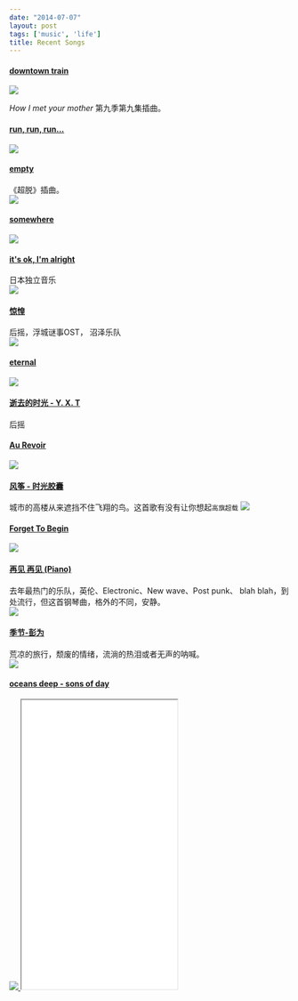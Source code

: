 ```yaml
---
date: "2014-07-07"
layout: post
tags: ['music', 'life']
title: Recent Songs
---
```


#### <a target="_blank" class="no-dec"  href="//www.xiami.com/song/1027252" title="downtown train">downtown train</a>  
<a target="_blank" class="no-dec"  href="//www.xiami.com/song/1027252" title="downtown train"><img  class="cover" src="//img.xiami.net/images/album/img85/10185/525231395378300.jpg"></a>
 
<i>How I met your mother</i> 第九季第九集插曲。

<!--more--> 

#### <a class="no-dec"  href="//www.xiami.com/song/3496941" title="run, run, run...  " target="_blank">run, run, run... </a>  
<a class="no-dec"  href="//www.xiami.com/song/3496941" title="run, run, run...  " target="_blank">
	<img class="cover"  src="//img.xiami.net/images/album/img43/57643/3151601375087572_2.jpg">
</a>


####  <a class="no-dec"  href="//www.xiami.com/song/2166704" title="empty" target="_blank">empty</a>  
《超脱》插曲。  
<a class="no-dec"  href="//www.xiami.com/song/2166704" title="empty" target="_blank">
	<img  class="cover" src="//img.xiami.net/images/album/img69/25069/1756171390373510_2.jpg">
</a>

	
#### <a class="no-dec"  href="//www.xiami.com/song/3531364" title="somewhere" target="_blank">somewhere</a>  
<a class="no-dec"  href="//www.xiami.com/song/3531364" title="somewhere" target="_blank">
	<img class="cover"  src="//img.xiami.net/images/album/img10/58210/3179631340869634_2.jpg">
</a>
	
####  <a class="no-dec"  href="//www.xiami.com/song/1771766416" title="It’s Ok,I’m Alright" target="_blank">it's ok,  I'm alright</a>  
日本独立音乐  
<a class="no-dec"  href="//www.xiami.com/song/1771766416" title="It’s Ok,I’m Alright" target="_blank">
	<img  class="cover" src="//img.xiami.net/images/album/img85/6685/20642024281373614554_2.jpg">
</a>

####  <a class="no-dec"  href="//www.xiami.com/song/194611" title="惊惶" target="_blank">惊惶</a>  
后摇，浮城谜事OST， 沼泽乐队  
<a class="no-dec"  href="//www.xiami.com/song/194611" title="惊惶" target="_blank">
	<img class="cover"  src="//img.xiami.net/images/album/img5/3205/15863_2.jpg">
</a>
	
####  <a class="no-dec"  href="//www.xiami.com/song/1770008454" title="eternal" target="_blank">eternal</a>  
<a class="no-dec"  href="//www.xiami.com/song/1770008454" title="eternal" target="_blank">
	<img class="cover"  src="//img.xiami.net/images/album/img93/64093/4233981377168598_2.jpg">
</a>
	
#### <a href="//www.luoo.net/music/542?sid=10980" target="_blank">逝去的时光 - Y. X. T</a>  
后摇
	
####  <a class="no-dec"  href="//www.xiami.com/song/1771322915" title="Au Revoir" target="_blank">Au Revoir</a>  
<a class="no-dec"  href="//www.xiami.com/song/1771322915" title="Au Revoir" target="_blank">
	<img  class="cover" src="//img.xiami.net/images/album/img5/118205/5431851348023184_2.jpg">
</a>

#### <a href="//www.xiami.com/song/1772327765" target="_blank">风筝 - 时光胶囊</a>  
城市的高楼从来遮挡不住飞翔的鸟。这首歌有没有让你想起```高旗超载```
<a class="no-dec"  href="//www.xiami.com/song/1772327765" title="再见 再见(piano)" target="_blank">
	<img class="cover"  src="//img.xiami.net/images/album/img1/882323501/10842471661384247166_2.jpg">
</a>  
	
####  <a href="//www.xiami.com/song/2080944" target="_blank">Forget To Begin</a>
<a class="no-dec"  href="//www.xiami.com/song/3417486" title="再见 再见(piano)" target="_blank">
	<img class="cover"  src="//img.xiami.net/images/album/img32/23432/1685701320643428_2.jpg">
</a>  

####  <a class="no-dec"  href="//www.xiami.com/song/3417486" title="再见 再见(piano)" target="_blank">再见 再见 (Piano)</a>    
去年最热门的乐队，英伦、Electronic、New wave、Post punk、 blah blah，到处流行，但这首钢琴曲，格外的不同，安静。   
<a class="no-dec"  href="//www.xiami.com/song/3417486" title="再见 再见(piano)" target="_blank">
	<img class="cover"  src="//img.xiami.net/images/album/img33/56333/308816_2.jpg">
</a>
	
#### <a href="//www.xiami.com/song/1769294496" target="_blank">季节-彭为</a>  
荒凉的旅行，颓废的情绪，流淌的热泪或者无声的呐喊。  
<a class="no-dec" href="//www.xiami.com/song/1769294496" target="_blank">
    <img class="cover" src="//img.xiami.net/images/album/img38/68938/3617171268038084_2.jpg">
</a> 
	
#### <a href="//www.xiami.com/song/3321942" target="_blank">oceans deep - sons of day</a>  
<a class="no-dec" href="//www.xiami.com/song/3321942" target="_blank">
	<img class="cover" src="//img.xiami.net/images/album/img85/54585/300056_2.jpg">
</a>


<iframe width="280" height="520" src="//music.163.com/outchain/player?type=0&id=91933931&auto=0&height=430"> </iframe>

